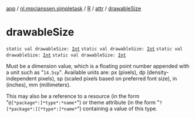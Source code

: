 [app](../../../index.md) / [nl.mpcjanssen.simpletask](../../index.md) / [R](../index.md) / [attr](index.md) / [drawableSize](.)

# drawableSize

`static val drawableSize: `[`Int`](https://kotlinlang.org/api/latest/jvm/stdlib/kotlin/-int/index.html)
`static val drawableSize: `[`Int`](https://kotlinlang.org/api/latest/jvm/stdlib/kotlin/-int/index.html)
`static val drawableSize: `[`Int`](https://kotlinlang.org/api/latest/jvm/stdlib/kotlin/-int/index.html)
`static val drawableSize: `[`Int`](https://kotlinlang.org/api/latest/jvm/stdlib/kotlin/-int/index.html)

Must be a dimension value, which is a floating point number appended with a unit such as "`14.5sp`". Available units are: px (pixels), dp (density-independent pixels), sp (scaled pixels based on preferred font size), in (inches), mm (millimeters).

This may also be a reference to a resource (in the form "`@[*package*:]*type*:*name*`") or theme attribute (in the form "`?[*package*:][*type*:]*name*`") containing a value of this type.


